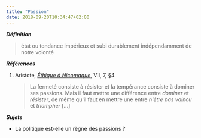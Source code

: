 ```yaml
---
title: "Passion"
date: 2018-09-20T10:34:47+02:00
---
```


***Définition*** 

> état ou tendance impérieux et subi durablement indépendamment de notre volonté

***Références***

1. Aristote, <u>*Éthique à Nicomaque*</u>, VII, 7, §4

	> La fermeté consiste à résister et la tempérance consiste à dominer ses passions.
	> Mais il faut mettre une différence entre *dominer* et *résister*, de même qu'il
	> faut en mettre une entre *n'être pas vaincu* et *triompher* [...]

***Sujets***

- La politique est-elle un règne des passions ?
